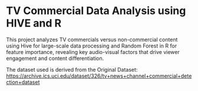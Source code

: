 # TV Commercial Data Analysis using HIVE and R
This project analyzes TV commercials versus non-commercial content using Hive for large-scale data processing and Random Forest in R for feature importance, revealing key audio-visual factors that drive viewer engagement and content differentiation.

The dataset used is derived from the Original Dataset:
https://archive.ics.uci.edu/dataset/326/tv+news+channel+commercial+detection+dataset

